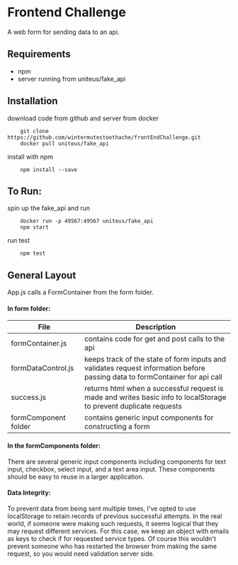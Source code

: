 # Frontend Challenge

A web form for sending data to an api.

## Requirements
* npm
* server running from uniteus/fake_api

## Installation

download code from github and server from docker
```
    git clone https://github.com/wintermutestoothache/frontEndChallenge.git
    docker pull uniteus/fake_api
```

install with npm
```
    npm install --save
```
## To Run:
spin up the fake_api and run
```
    docker run -p 49567:49567 uniteus/fake_api
    npm start
```

run test
```
    npm test
```

## General Layout

App.js calls a FormContainer from the form folder.

#### In form folder:

File | Description
-----|------------
formContainer.js | contains code for get and post calls to the api
formDataControl.js | keeps track of the state of form inputs and validates request information before passing data to formContainer for api call
success.js | returns html when a successful request is made and writes basic info to localStorage to prevent duplicate requests
formComponent folder | contains generic input components for constructing a form

#### In the formComponents folder:

There are several generic input components including components for text input, checkbox, select input, and a text area input. These components should be easy to reuse in a larger application.

#### Data Integrity:

To prevent data from being sent multiple times, I've opted to use localStorage to retain  records of previous successful attempts. In the real world, if someone were making such requests, it seems logical that they may request different services. For this case, we keep an object with emails as keys to check if for requested service types. Of course this wouldn't prevent someone who has restarted the browser from making the same request, so you would need validation server side.
